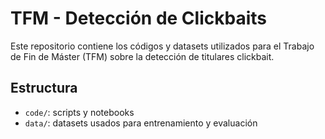 # TFM - Detección de Clickbaits

Este repositorio contiene los códigos y datasets utilizados para el Trabajo de Fin de Máster (TFM) sobre la detección de titulares clickbait.

## Estructura

- `code/`: scripts y notebooks
- `data/`: datasets usados para entrenamiento y evaluación
